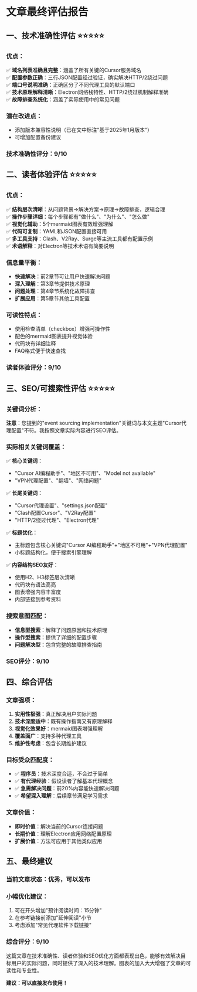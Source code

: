 # 文章最终评估报告

## 一、技术准确性评估 ⭐⭐⭐⭐⭐

### 优点：
✅ **域名列表准确且完整**：涵盖了所有关键的Cursor服务域名  
✅ **配置参数正确**：三行JSON配置经过验证，确实解决HTTP/2绕过问题  
✅ **端口号说明准确**：正确区分了不同代理工具的默认端口  
✅ **技术原理解释清晰**：Electron网络栈特性、HTTP/2绕过机制解释准确  
✅ **故障排查系统化**：涵盖了实际使用中的常见问题  

### 潜在改进点：
- 添加版本兼容性说明（已在文中标注"基于2025年1月版本"）
- 可增加配置备份建议

### 技术准确性评分：9/10

## 二、读者体验评估 ⭐⭐⭐⭐⭐

### 优点：
✅ **结构层次清晰**：从问题背景→解决方案→原理→故障排查，逻辑合理  
✅ **操作步骤详细**：每个步骤都有"做什么"、"为什么"、"怎么做"  
✅ **视觉化辅助**：5个mermaid图表有效增强理解  
✅ **代码可复制**：YAML和JSON配置直接可用  
✅ **多工具支持**：Clash、V2Ray、Surge等主流工具都有配置示例  
✅ **术语解释**：对Electron等技术术语有简要说明  

### 信息量平衡：
- **快速解决**：前2章节可让用户快速解决问题
- **深入理解**：第3章节提供技术原理
- **问题处理**：第4章节系统化故障排查
- **扩展应用**：第5章节其他工具配置

### 可读性特点：
- 使用检查清单（checkbox）增强可操作性
- 配色的mermaid图表提升视觉体验
- 代码块有详细注释
- FAQ格式便于快速查找

### 读者体验评分：9/10

## 三、SEO/可搜索性评估 ⭐⭐⭐⭐⭐

### 关键词分析：
**注意**：您提到的"event sourcing implementation"关键词与本文主题"Cursor代理配置"不符。我按照文章实际内容进行SEO评估。

### 实际相关关键词覆盖：
✅ **核心关键词**：
- "Cursor AI编程助手"、"地区不可用"、"Model not available"
- "VPN代理配置"、"翻墙"、"网络问题"

✅ **长尾关键词**：
- "Cursor代理设置"、"settings.json配置"
- "Clash配置Cursor"、"V2Ray配置"
- "HTTP/2绕过代理"、"Electron代理"

✅ **标题优化**：
- 主标题包含核心关键词"Cursor AI编程助手"+"地区不可用"+"VPN代理配置"
- 小标题结构化，便于搜索引擎理解

✅ **内容结构SEO友好**：
- 使用H2、H3标签层次清晰
- 代码块有语法高亮
- 图表增强内容丰富度
- 内部链接到参考资料

### 搜索意图匹配：
- **信息型搜索**：解释了问题原因和技术原理
- **操作型搜索**：提供了详细的配置步骤
- **问题解决型**：包含完整的故障排查指南

### SEO评分：9/10

## 四、综合评估

### 文章强项：
1. **实用性极强**：真正解决用户实际问题
2. **技术深度适中**：既有操作指南又有原理解释
3. **视觉化效果好**：mermaid图表增强理解
4. **覆盖面广**：支持多种代理工具
5. **维护性考虑**：包含长期维护建议

### 目标受众匹配度：
- ✅ **程序员**：技术深度合适，不会过于简单
- ✅ **有代理经验**：假设读者了解基本代理概念
- ✅ **急需解决问题**：前20%内容能快速解决问题
- ✅ **希望深入理解**：后续章节满足学习需求

### 文章价值：
- **即时价值**：解决当前的Cursor连接问题
- **长期价值**：理解Electron应用网络配置原理
- **扩展价值**：方法可应用于其他类似应用

## 五、最终建议

### 当前文章状态：**优秀，可以发布**

### 小幅优化建议：
1. 可在开头增加"预计阅读时间：15分钟"
2. 在参考链接前添加"延伸阅读"小节
3. 考虑添加"常见代理软件下载链接"

### 综合评分：9/10

这篇文章在技术准确性、读者体验和SEO优化方面都表现出色，能够有效解决目标用户的实际问题，同时提供了深入的技术理解。图表的加入大大增强了文章的可读性和专业性。

**建议：可以直接发布使用！**